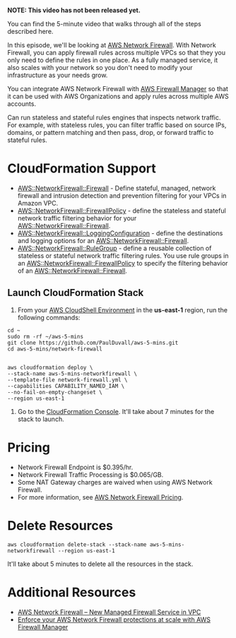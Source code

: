 **NOTE: This video has not been released yet.**

You can find the 5-minute video that walks through all of the steps described here. 

In this episode, we'll be looking at [AWS Network Firewall](https://aws.amazon.com/network-firewall/). With Network Firewall, you can apply firewall rules across multiple VPCs so that they you only need to define the rules in one place. As a fully managed service, it also scales with your network so you don't need to modify your infrastructure as your needs grow.  

You can integrate AWS Network Firewall with [AWS Firewall Manager](https://aws.amazon.com/firewall-manager/) so that it can be used with AWS Organizations and apply rules across multiple AWS accounts.

Can run stateless and stateful rules engines that inspects network traffic. For example, with stateless rules, you can filter traffic based on source IPs,  domains, or pattern matching and then pass, drop, or forward traffic to stateful rules. 

# CloudFormation Support
* [AWS::NetworkFirewall::Firewall](https://docs.aws.amazon.com/AWSCloudFormation/latest/UserGuide/aws-resource-networkfirewall-firewall.html) - Define stateful, managed, network firewall and intrusion detection and prevention filtering for your VPCs in Amazon VPC.
* [AWS::NetworkFirewall::FirewallPolicy](https://docs.aws.amazon.com/AWSCloudFormation/latest/UserGuide/aws-resource-networkfirewall-firewallpolicy.html) - define the stateless and stateful network traffic filtering behavior for your [AWS::NetworkFirewall::Firewall](https://docs.aws.amazon.com/AWSCloudFormation/latest/UserGuide/aws-resource-networkfirewall-firewall.html).
* [AWS::NetworkFirewall::LoggingConfiguration](https://docs.aws.amazon.com/AWSCloudFormation/latest/UserGuide/aws-resource-networkfirewall-loggingconfiguration.html) - define the destinations and logging options for an [AWS::NetworkFirewall::Firewall](https://docs.aws.amazon.com/AWSCloudFormation/latest/UserGuide/aws-resource-networkfirewall-firewall.html).
* [AWS::NetworkFirewall::RuleGroup](https://docs.aws.amazon.com/AWSCloudFormation/latest/UserGuide/aws-resource-networkfirewall-rulegroup.html) - define a reusable collection of stateless or stateful network traffic filtering rules. You use rule groups in an [AWS::NetworkFirewall::FirewallPolicy](https://docs.aws.amazon.com/AWSCloudFormation/latest/UserGuide/aws-resource-networkfirewall-firewallpolicy.html) to specify the filtering behavior of an [AWS::NetworkFirewall::Firewall](https://docs.aws.amazon.com/AWSCloudFormation/latest/UserGuide/aws-resource-networkfirewall-firewall.html).


## Launch CloudFormation Stack

1. From your [AWS CloudShell Environment](https://us-east-1.console.aws.amazon.com/cloudshell/home?region=us-east-1#) in the **us-east-1** region, run the following commands: 

```
cd ~
sudo rm -rf ~/aws-5-mins
git clone https://github.com/PaulDuvall/aws-5-mins.git
cd aws-5-mins/network-firewall


aws cloudformation deploy \
--stack-name aws-5-mins-networkfirewall \
--template-file network-firewall.yml \
--capabilities CAPABILITY_NAMED_IAM \
--no-fail-on-empty-changeset \
--region us-east-1
```

1. Go to the [CloudFormation Console](https://us-east-1.console.aws.amazon.com/cloudformation/home?region=us-east-1#/stacks). It'll take about 7 minutes for the stack to launch.

# Pricing
* Network Firewall Endpoint is $0.395/hr.
* Network Firewall Traffic Processing is $0.065/GB.
* Some NAT Gateway charges are waived when using AWS Network Firewall.
* For more information, see [AWS Network Firewall Pricing](https://aws.amazon.com/network-firewall/pricing/).

# Delete Resources

```
aws cloudformation delete-stack --stack-name aws-5-mins-networkfirewall --region us-east-1
```

It'll take about 5 minutes to delete all the resources in the stack.

# Additional Resources
* [AWS Network Firewall – New Managed Firewall Service in VPC](https://aws.amazon.com/blogs/aws/aws-network-firewall-new-managed-firewall-service-in-vpc/)
* [Enforce your AWS Network Firewall protections at scale with AWS Firewall Manager](https://aws.amazon.com/blogs/security/enforce-your-aws-network-firewall-protections-at-scale-with-aws-firewall-manager/)